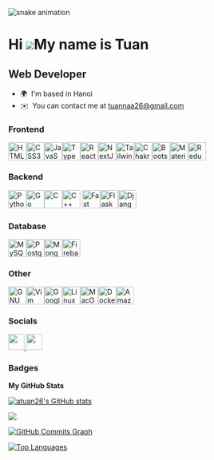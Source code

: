 
![snake animation](https://github.com/atuan26/atuan26/blob/output/github-contribution-grid-snake2.svg)

Hi ![](https://user-images.githubusercontent.com/18350557/176309783-0785949b-9127-417c-8b55-ab5a4333674e.gif)My name is Tuan
============================================================================================================================
Web Developer
-------------

* 🌍  I'm based in Hanoi
* ✉️  You can contact me at [tuannaa26@gmail.com](mailto:tuannaa26@gmail.com)
### Frontend

<p align="left">
    <a
        href="https://developer.mozilla.org/en-US/docs/Glossary/HTML5"
        target="_blank"
        rel="noreferrer"
        ><img
            src="https://raw.githubusercontent.com/danielcranney/readme-generator/main/public/icons/skills/html5-colored.svg"
            width="36"
            height="36"
            alt="HTML5" /></a
    ><a href="https://www.w3.org/TR/CSS/#css" target="_blank" rel="noreferrer"
        ><img
            src="https://raw.githubusercontent.com/danielcranney/readme-generator/main/public/icons/skills/css3-colored.svg"
            width="36"
            height="36"
            alt="CSS3" /></a
    ><a
        href="https://developer.mozilla.org/en-US/docs/Web/JavaScript"
        target="_blank"
        rel="noreferrer"
        ><img
            src="https://raw.githubusercontent.com/danielcranney/readme-generator/main/public/icons/skills/javascript-colored.svg"
            width="36"
            height="36"
            alt="JavaScript" /></a
    ><a href="https://www.typescriptlang.org/" target="_blank" rel="noreferrer"
        ><img
            src="https://raw.githubusercontent.com/danielcranney/readme-generator/main/public/icons/skills/typescript-colored.svg"
            width="36"
            height="36"
            alt="TypeScript" /></a
    ><a href="https://reactjs.org/" target="_blank" rel="noreferrer"
        ><img
            src="https://raw.githubusercontent.com/danielcranney/readme-generator/main/public/icons/skills/react-colored.svg"
            width="36"
            height="36"
            alt="React" /></a
    ><a href="https://nextjs.org/docs" target="_blank" rel="noreferrer"
        ><img
            src="https://raw.githubusercontent.com/danielcranney/readme-generator/main/public/icons/skills/nextjs-colored.svg"
            width="36"
            height="36"
            alt="NextJs" /></a
    ><a href="https://tailwindcss.com/" target="_blank" rel="noreferrer"
        ><img
            src="https://raw.githubusercontent.com/danielcranney/readme-generator/main/public/icons/skills/tailwindcss-colored.svg"
            width="36"
            height="36"
            alt="TailwindCSS" /></a
    ><a href="https://chakra-ui.com/" target="_blank" rel="noreferrer"
        ><img
            src="https://raw.githubusercontent.com/danielcranney/readme-generator/main/public/icons/skills/chakra-colored.svg"
            width="36"
            height="36"
            alt="Chakra UI" /></a
    ><a href="https://getbootstrap.com/" target="_blank" rel="noreferrer"
        ><img
            src="https://raw.githubusercontent.com/danielcranney/readme-generator/main/public/icons/skills/bootstrap-colored.svg"
            width="36"
            height="36"
            alt="Bootstrap" /></a
    ><a href="https://mui.com/" target="_blank" rel="noreferrer"
        ><img
            src="https://raw.githubusercontent.com/danielcranney/readme-generator/main/public/icons/skills/materialui-colored.svg"
            width="36"
            height="36"
            alt="Material UI" /></a
    ><a href="https://redux.js.org/" target="_blank" rel="noreferrer"
        ><img
            src="https://raw.githubusercontent.com/danielcranney/readme-generator/main/public/icons/skills/redux-colored.svg"
            width="36"
            height="36"
            alt="Redux"
    /></a>
</p>

### Backend

<p align="left">
    <a href="https://www.python.org/" target="_blank" rel="noreferrer"
        ><img
            src="https://raw.githubusercontent.com/danielcranney/readme-generator/main/public/icons/skills/python-colored.svg"
            width="36"
            height="36"
            alt="Python" /></a
    ><a href="https://go.dev/doc/" target="_blank" rel="noreferrer"
        ><img
            src="https://raw.githubusercontent.com/danielcranney/readme-generator/main/public/icons/skills/go-colored.svg"
            width="36"
            height="36"
            alt="Go" /></a
    ><a
        href="https://docs.microsoft.com/en-us/cpp/?view=msvc-170"
        target="_blank"
        rel="noreferrer"
        ><img
            src="https://raw.githubusercontent.com/danielcranney/readme-generator/main/public/icons/skills/c-colored.svg"
            width="36"
            height="36"
            alt="C" /></a
    ><a
        href="https://docs.microsoft.com/en-us/cpp/?view=msvc-170"
        target="_blank"
        rel="noreferrer"
        ><img
            src="https://raw.githubusercontent.com/danielcranney/readme-generator/main/public/icons/skills/cplusplus-colored.svg"
            width="36"
            height="36"
            alt="C++"
    /></a>
    <a href="https://fastapi.tiangolo.com/" target="_blank" rel="noreferrer"
        ><img
            src="https://raw.githubusercontent.com/danielcranney/readme-generator/main/public/icons/skills/fastapi-colored.svg"
            width="36"
            height="36"
            alt="Fast API" /></a
    ><a
        href="https://flask.palletsprojects.com/en/2.0.x/"
        target="_blank"
        rel="noreferrer"
        ><img
            src="https://raw.githubusercontent.com/danielcranney/readme-generator/main/public/icons/skills/flask-colored.svg"
            width="36"
            height="36"
            alt="Flask" /></a
    ><a href="https://www.djangoproject.com/" target="_blank" rel="noreferrer"
        ><img
            src="https://raw.githubusercontent.com/danielcranney/readme-generator/main/public/icons/skills/django-colored.svg"
            width="36"
            height="36"
            alt="Django"
    /></a>
</p>

### Database
<p align="left">
<a href="https://www.mysql.com/" target="_blank" rel="noreferrer"><img src="https://raw.githubusercontent.com/danielcranney/readme-generator/main/public/icons/skills/mysql-colored.svg" width="36" height="36" alt="MySQL" /></a><a href="https://www.postgresql.org/" target="_blank" rel="noreferrer"><img src="https://raw.githubusercontent.com/danielcranney/readme-generator/main/public/icons/skills/postgresql-colored.svg" width="36" height="36" alt="PostgreSQL" /></a><a href="https://www.mongodb.com/" target="_blank" rel="noreferrer"><img src="https://raw.githubusercontent.com/danielcranney/readme-generator/main/public/icons/skills/mongodb-colored.svg" width="36" height="36" alt="MongoDB" /></a><a href="https://firebase.google.com/" target="_blank" rel="noreferrer"><img src="https://raw.githubusercontent.com/danielcranney/readme-generator/main/public/icons/skills/firebase-colored.svg" width="36" height="36" alt="Firebase" /></a>
                    </p>
                    

### Other

<p align="left">
<a href="https://www.gnu.org/software/bash/" target="_blank" rel="noreferrer"><img src="https://raw.githubusercontent.com/danielcranney/readme-generator/main/public/icons/skills/gnubash.svg" width="36" height="36" alt="GNU Bash" /></a><a href="https://www.vim.org/" target="_blank" rel="noreferrer"><img src="https://raw.githubusercontent.com/danielcranney/readme-generator/main/public/icons/skills/vim.svg" width="36" height="36" alt="Vim" /></a><a href="https://cloud.google.com/" target="_blank" rel="noreferrer"><img src="https://raw.githubusercontent.com/danielcranney/readme-generator/main/public/icons/skills/googlecloud-colored.svg" width="36" height="36" alt="Google Cloud" /></a><a href="https://www.linux.org" target="_blank" rel="noreferrer"><img src="https://raw.githubusercontent.com/danielcranney/readme-generator/main/public/icons/skills/linux-colored.svg" width="36" height="36" alt="Linux" /></a><a href="https://apple.com" target="_blank" rel="noreferrer"><img src="https://raw.githubusercontent.com/danielcranney/readme-generator/main/public/icons/skills/macos-colored.svg" width="36" height="36" alt="MacOS" /></a><a href="https://www.docker.com/" target="_blank" rel="noreferrer"><img src="https://raw.githubusercontent.com/danielcranney/readme-generator/main/public/icons/skills/docker-colored.svg" width="36" height="36" alt="Docker" /></a><a href="https://aws.amazon.com" target="_blank" rel="noreferrer"><img src="https://raw.githubusercontent.com/danielcranney/readme-generator/main/public/icons/skills/aws-colored.svg" width="36" height="36" alt="Amazon Web Services" /></a>
                    </p>
                    


### Socials

<p align="left"> <a href="https://www.github.com/atuan26" target="_blank" rel="noreferrer"> <picture> <source media="(prefers-color-scheme: dark)" srcset="https://raw.githubusercontent.com/danielcranney/readme-generator/main/public/icons/socials/github-dark.svg" /> <source media="(prefers-color-scheme: light)" srcset="https://raw.githubusercontent.com/danielcranney/readme-generator/main/public/icons/socials/github.svg" /> <img src="https://raw.githubusercontent.com/danielcranney/readme-generator/main/public/icons/socials/github.svg" width="32" height="32" /> </picture> </a> <a href="https://www.linkedin.com/in/atuan26" target="_blank" rel="noreferrer"> <picture> <source media="(prefers-color-scheme: dark)" srcset="https://raw.githubusercontent.com/danielcranney/readme-generator/main/public/icons/socials/linkedin-dark.svg" /> <source media="(prefers-color-scheme: light)" srcset="https://raw.githubusercontent.com/danielcranney/readme-generator/main/public/icons/socials/linkedin.svg" /> <img src="https://raw.githubusercontent.com/danielcranney/readme-generator/main/public/icons/socials/linkedin.svg" width="32" height="32" /> </picture> </a></p>

### Badges

<b>My GitHub Stats</b>

<a href="http://www.github.com/atuan26"><img src="https://github-readme-stats.vercel.app/api?username=atuan26&show_icons=true&hide=&count_private=true&title_color=0891b2&text_color=ffffff&icon_color=0891b2&bg_color=1c1917&hide_border=true&show_icons=true" alt="atuan26's GitHub stats" /></a>

<a href="http://www.github.com/atuan26"><img src="https://github-readme-streak-stats.herokuapp.com/?user=atuan26&stroke=ffffff&background=1c1917&ring=0891b2&fire=0891b2&currStreakNum=ffffff&currStreakLabel=0891b2&sideNums=ffffff&sideLabels=ffffff&dates=ffffff&hide_border=true" /></a>

<a href="http://www.github.com/atuan26"><img src="https://github-readme-activity-graph.cyclic.app/graph?username=atuan26&bg_color=1c1917&color=ffffff&line=0891b2&point=ffffff&area_color=1c1917&area=true&hide_border=true&custom_title=GitHub%20Commits%20Graph" alt="GitHub Commits Graph" /></a>

<a href="https://github.com/atuan26" align="left"><img src="https://github-readme-stats.vercel.app/api/top-langs/?username=atuan26&langs_count=10&title_color=0891b2&text_color=ffffff&icon_color=0891b2&bg_color=1c1917&hide_border=true&locale=en&custom_title=Top%20%Languages" alt="Top Languages" /></a>
